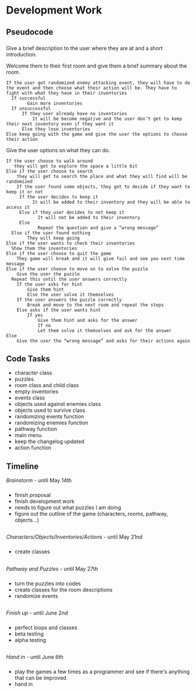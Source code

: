 # Development Work
## Pseudocode
### 
Give a brief description to the user where they are at and a short introduction.

Welcome them to their first room and give them a brief summary about the room.

    If the user got randomized enemy attacking event, they will have to do the event and then choose what their action will be. They have to fight with what they have in their inventories
      If successful
		    Gain more inventories
	  If unsuccessful
		  If they user already have no inventories
			  It will be become negative and the user don’t get to keep their next inventory even if they want it
		  Else they lose inventories 
    Else keep going with the game and give the user the options to choose their action

Give the user options on what they can do.

    If the user choose to walk around
	   they will get to explore the space a little bit
    Else if the user choose to search
    	they will get to search the place and what they will find will be randomized
    	If the user found some objects, they get to decide if they want to keep it or not
	   	 If the user decides to keep it
		      It will be added to their inventory and they will be able to access it
	     Else if they user decides to not keep it
		    	It will not be added to their inventory
         Else
	     		Repeat the question and give a “wrong message”
      Else if the user found nothing
		    They will keep going
    Else if the user wants to check their inventories 
	  Show them the inventories 
    Else if the user choose to quit the game
    	They game will break and it will give fail and see you next time message 
    Else if the user choose to move on to solve the puzzle
    	Give the user the puzzle
      Repeat this until the user answers correctly 	
        If the user asks for hint
		  	Give them hint
    		Else the user solve it themselves
	    If the user answers the puzzle correctly
		  	Break and move to the next room and repeat the steps 
      	Else asks if the user wants hint
		  	If yes
		  		Give them hint and asks for the answer 
    			If no
		  		Let them solve it themselves and ask for the answer
    Else
    	Give the user the “wrong message” and asks for their actions again

## Code Tasks
- character class
- puzzles
- room class and child class
- empty inventories
- events class
- objects used against enemies class
- objects used to survive class
- randomizing events function
- randomizing enemies function
- pathway function
- main menu
- keep the changelog updated
- action function

## Timeline
_Brainstorm_ - until May 14th
### 
- finish proposal
- finish development work
- needs to figure out what puzzles I am doing
- figure out the outline of the game (characters, rooms, pathway, objects...)
##
_Characters/Objects/Inventories/Actions_ - until May 21nd
###
- create classes
##
_Pathway and Puzzles_ - until May 27th
###
- turn the puzzles into codes
- create classes for the room descriptions
- randomize events
##
_Finish up_ - until June 2nd
###
- perfect loops and classes
- beta testing
- alpha testing
##
_Hand in_ - until June 6th
###
- play the games a few times as a programmer and see if there's anything that can be improved
- hand in